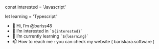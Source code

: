 const interested = 'Javascript'


let learning = 'Typescript'

- 👋 Hi, I’m @bariss48
- 👀 I’m interested in ``` `${interested}`  ```
- 🌱 I’m currently learning ``` `${learning}`  ```
- 📫 How to reach me : you can check my website ( bariskara.software )

<!---
bariss48/bariss48 is a ✨ special ✨ repository because its `README.md` (this file) appears on your GitHub profile.
You can click the Preview link to take a look at your changes.
--->
